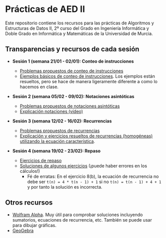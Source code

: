 # Prácticas de AED II

Este repositorio contiene los recursos para las prácticas de 
Algoritmos y Estructuras de Datos II, 2º curso del Grado en Ingeniería Informática y Doble Grado en Informática y Matemáticas de la Universidad de Murcia.


## Transparencias y recursos de cada sesión

* **Sesión 1 (semana 21/01 - 02/01): Conteo de instrucciones**
   
  - [Problemas propuestos de conteo de instrucciones](sesiones/sesion1-problemas-conteo-instrucciones.pdf)
  - [Ejemplos básicos de conteo de instrucciones](https://www.cs.princeton.edu/courses/archive/spring23/cos226/precepts/Analysis_worked_examples.pdf). Los ejemplos están resueltos, pero se hace de manera ligeramente diferente a como lo hacemos en clase. 

* **Sesión 2 (semana 05/02 - 09/02): Notaciones asintóticas**

  - [Problemas propuestos de notaciones asintóticas](sesiones/sesion2-notaciones-asintoticas.pdf)
  - [Explicación notaciones (vídeo)](https://www.youtube.com/watch?v=k-BVLx3oh1g&list=PLbyW0t9gkXg0NtX6IYCwQjxDD8yvcS1pX&index=3)

* **Sesión 3 (semana 12/02 - 16/02): Recurrencias**

  - [Problemas propuestos de recurrencias](sesiones/sesion3-recurrencias.pdf)
  - [Explicación y ejercicios resueltos de recurrencias (homogéneas) utilizando la ecuación característica](https://discrete.openmathbooks.org/dmoi3/sec_recurrence.html). 

* **Sesión 4 (semana 19/02 - 23/02): Repaso**

  - [Ejercicios de repaso](sesiones/sesion4-repaso.pdf)
  - [Soluciones de algunos ejercicios](sesiones/soluciones-sesion4.pdf) (¡puede haber errores en los cálculos!)
     - Fé de erratas: En el ejercicio 8(b), la ecuación de recurrencia no debe ser `t(n) = 4 * t(n - 1) + 1` si no `t(n) = t(n - 1) + 4 + 1` y por tanto la solución es incorrecta.

## Otros recursos

 - [Wolfram Alpha](https://www.wolframalpha.com/). Muy útil para comprobar soluciones incluyendo sumatorios, ecuaciones de recurrencia, etc. También se puede usar para dibujar gráficas.
 - [GeoGebra](https://www.geogebra.org/)
